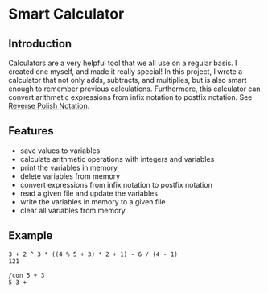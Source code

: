 # Smart Calculator

## Introduction
Calculators are a very helpful tool that we all use on a regular basis. I created one myself, and made it really special! 
In this project, I wrote a calculator that not only adds, subtracts, and multiplies, but is also smart enough to remember previous calculations.
Furthermore, this calculator can convert arithmetic expressions from infix notation to postfix notation. 
See [Reverse Polish Notation](https://en.wikipedia.org/wiki/Reverse_Polish_notation).

## Features
- save values to variables
- calculate arithmetic operations with integers and variables
- print the variables in memory
- delete variables from memory
- convert expressions from infix notation to postfix notation
- read a given file and update the variables
- write the variables in memory to a given file
- clear all variables from memory

## Example
`3 + 2 ^ 3 * ((4 % 5 + 3) * 2 + 1) - 6 / (4 - 1)`  
`121`

`/con 5 + 3`  
`5 3 +`